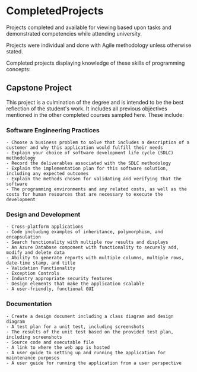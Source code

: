 # CompletedProjects
Projects completed and available for viewing based upon tasks and demonstrated competencies while attending university.

Projects were individual and done with Agile methodology unless otherwise stated. 

Completed projects displaying knowledge of these skills of programming concepts:

## Capstone Project
  This project is a culmination of the degree and is intended to be the best reflection of the student's work. It includes all previous objectives mentioned in the other completed courses sampled here. These include:
        
  ### Software Engineering Practices
    
    - Choose a business problem to solve that includes a description of a customer and why this application would fulfill their needs
    - Explain your choice of software development life cycle (SDLC) methodology
    - Record the deliverables associated with the SDLC methodology
    - Explain the implementation plan for this software solution, including any expected outcomes
    - Explain the methods chosen for validating and verifying that the software 
    - The programming environments and any related costs, as well as the costs for human resources that are necessary to execute the development
  
  ### Design and Development
    
    - Cross-platform applications
    - Code including examples of inheritance, polymorphism, and encapsulation
    - Search functionality with multiple row results and displays
    - An Azure Database component with functionality to securely add, modify and delete data
    - Ability to generate reports with multiple columns, multiple rows, date-time stamp, and title
    - Validation Functionality
    - Exception Controls
    - Industry appropriate security features
    - Design elements that make the application scalable
    - A user-friendly, functional GUI
    
  ### Documentation
    
    - Create a design document including a class diagram and design diagram
    - A test plan for a unit test, including screenshots
    - The results of the unit test based on the provided test plan, including screenshots
    - Source code and executable file
    - A link to where the web app is hosted
    - A user guide to setting up and running the application for maintenance purposes
    - A user guide for running the application from a user perspective